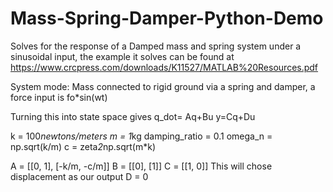 # Mass-Spring-Damper-Python-Demo
Solves for the response of a Damped mass and spring system under a sinusoidal  input, the example it solves can be found
at  https://www.crcpress.com/downloads/K11527/MATLAB%20Resources.pdf


System mode: Mass connected to rigid ground via a spring and damper, a force input is fo*sin(wt)


Turning this into state space gives 
q_dot= Aq+Bu
y=Cq+Du

k = 100*newtons/meters
m = 1*kg
damping_ratio = 0.1
omega_n = np.sqrt(k/m)
c = zeta*2*np.sqrt(m*k)

A = [[0, 1], [-k/m, -c/m]]
B = [[0], [1]]
C = [[1, 0]]         This will chose displacement as our output
D = 0

